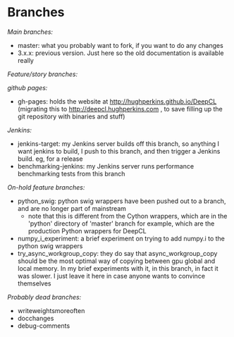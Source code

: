 # Branches

*Main branches:*
* master: what you probably want to fork, if you want to do any changes
* 3.x.x: previous version.  Just here so the old documentation is available really

*Feature/story branches:*

*github pages:*
* gh-pages: holds the website at http://hughperkins.github.io/DeepCL (migrating this to http://deepcl.hughperkins.com , to save filling up the git repository with binaries and stuff)

*Jenkins:*
* jenkins-target: my Jenkins server builds off this branch, so anything I want jenkins to build, I push to this branch, and then trigger a Jenkins build.  eg, for a release
* benchmarking-jenkins: my Jenkins server runs performance benchmarking tests from this branch

*On-hold feature branches:*
* python_swig: python swig wrappers have been pushed out to a branch, and are no longer part of mainstream
  * note that this is different from the Cython wrappers, which are in the 'python' directory of 'master' branch for example, which are the production Python wrappers for DeepCL
* numpy_i_experiment: a brief experiment on trying to add numpy.i to the python swig wrappers
* try_async_workgroup_copy: they do say that async_workgroup_copy should be the most optimal way of copying between gpu global and local memory.  In my brief experiments with it, in this branch, in fact it was slower.  I just leave it here in case anyone wants to convince themselves

*Probably dead branches:*
* writeweightsmoreoften
* docchanges
* debug-comments

